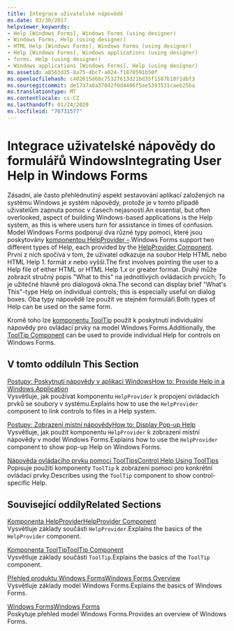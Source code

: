 ```yaml
---
title: Integrace uživatelské nápovědě
ms.date: 03/30/2017
helpviewer_keywords:
- Help [Windows Forms], Windows Forms (using designer)
- Windows Forms, Help (using designer)
- HTML Help [Windows Forms], Windows Forms (using designer)
- Help [Windows Forms], Windows applications (using designer)
- forms. Help (using designer)
- Windows applications [Windows Forms], Help (using designer)
ms.assetid: a8563d25-8a75-4bc7-a024-f1870591b50f
ms.openlocfilehash: c402615d68c75327613d21bd35f1587b10f1dbf3
ms.sourcegitcommit: de17a7a0a37042f0d4406f5ae5393531caeb25ba
ms.translationtype: MT
ms.contentlocale: cs-CZ
ms.lasthandoff: 01/24/2020
ms.locfileid: "76731577"
---
```

# <a name="integrating-user-help-in-windows-forms"></a><span data-ttu-id="67257-102">Integrace uživatelské nápovědy do formulářů Windows</span><span class="sxs-lookup"><span data-stu-id="67257-102">Integrating User Help in Windows Forms</span></span>
<span data-ttu-id="67257-103">Zásadní, ale často přehlédnutíný aspekt sestavování aplikací založených na systému Windows je systém nápovědy, protože je v tomto případě uživatelům zapnuta pomoc v časech nejasností.</span><span class="sxs-lookup"><span data-stu-id="67257-103">An essential, but often overlooked, aspect of building Windows-based applications is the Help system, as this is where users turn for assistance in times of confusion.</span></span> <span data-ttu-id="67257-104">Model Windows Forms podporují dva různé typy pomoci, které jsou poskytovány [komponentou HelpProvider –](../controls/helpprovider-component-windows-forms.md).</span><span class="sxs-lookup"><span data-stu-id="67257-104">Windows Forms support two different types of Help, each provided by the [HelpProvider Component](../controls/helpprovider-component-windows-forms.md).</span></span> <span data-ttu-id="67257-105">První z nich spočívá v tom, že uživatel odkazuje na soubor Help HTML nebo HTML Help 1. formát *x* nebo vyšší.</span><span class="sxs-lookup"><span data-stu-id="67257-105">The first involves pointing the user to a Help file of either HTML or HTML Help 1.*x* or greater format.</span></span> <span data-ttu-id="67257-106">Druhý může zobrazit stručný popis "What to this" na jednotlivých ovládacích prvcích; To je užitečné hlavně pro dialogová okna.</span><span class="sxs-lookup"><span data-stu-id="67257-106">The second can display brief "What's This"-type Help on individual controls; this is especially useful on dialog boxes.</span></span> <span data-ttu-id="67257-107">Oba typy nápovědě lze použít ve stejném formuláři.</span><span class="sxs-lookup"><span data-stu-id="67257-107">Both types of Help can be used on the same form.</span></span>  
  
 <span data-ttu-id="67257-108">Kromě toho lze [komponentu ToolTip](../controls/tooltip-component-windows-forms.md) použít k poskytnutí individuální nápovědy pro ovládací prvky na model Windows Forms.</span><span class="sxs-lookup"><span data-stu-id="67257-108">Additionally, the [ToolTip Component](../controls/tooltip-component-windows-forms.md) can be used to provide individual Help for controls on Windows Forms.</span></span>  
  
## <a name="in-this-section"></a><span data-ttu-id="67257-109">V tomto oddílu</span><span class="sxs-lookup"><span data-stu-id="67257-109">In This Section</span></span>  
 [<span data-ttu-id="67257-110">Postupy: Poskytnutí nápovědy v aplikaci Windows</span><span class="sxs-lookup"><span data-stu-id="67257-110">How to: Provide Help in a Windows Application</span></span>](how-to-provide-help-in-a-windows-application.md)  
 <span data-ttu-id="67257-111">Vysvětluje, jak používat komponentu `HelpProvider` k propojení ovládacích prvků se soubory v systému.</span><span class="sxs-lookup"><span data-stu-id="67257-111">Explains how to use the `HelpProvider` component to link controls to files in a Help system.</span></span>  
  
 [<span data-ttu-id="67257-112">Postupy: Zobrazení místní nápovědy</span><span class="sxs-lookup"><span data-stu-id="67257-112">How to: Display Pop-up Help</span></span>](how-to-display-pop-up-help.md)  
 <span data-ttu-id="67257-113">Vysvětluje, jak použít komponentu `HelpProvider` k zobrazení místní nápovědy v model Windows Forms.</span><span class="sxs-lookup"><span data-stu-id="67257-113">Explains how to use the `HelpProvider` component to show pop-up Help on Windows Forms.</span></span>  
  
 [<span data-ttu-id="67257-114">Nápověda ovládacího prvku pomocí ToolTips</span><span class="sxs-lookup"><span data-stu-id="67257-114">Control Help Using ToolTips</span></span>](control-help-using-tooltips.md)  
 <span data-ttu-id="67257-115">Popisuje použití komponenty `ToolTip` k zobrazení pomoci pro konkrétní ovládací prvky.</span><span class="sxs-lookup"><span data-stu-id="67257-115">Describes using the `ToolTip` component to show control-specific Help.</span></span>  
  
## <a name="related-sections"></a><span data-ttu-id="67257-116">Související oddíly</span><span class="sxs-lookup"><span data-stu-id="67257-116">Related Sections</span></span>  
 [<span data-ttu-id="67257-117">Komponenta HelpProvider</span><span class="sxs-lookup"><span data-stu-id="67257-117">HelpProvider Component</span></span>](../controls/helpprovider-component-windows-forms.md)  
 <span data-ttu-id="67257-118">Vysvětluje základy součásti `HelpProvider`.</span><span class="sxs-lookup"><span data-stu-id="67257-118">Explains the basics of the `HelpProvider` component.</span></span>  
  
 [<span data-ttu-id="67257-119">Komponenta ToolTip</span><span class="sxs-lookup"><span data-stu-id="67257-119">ToolTip Component</span></span>](../controls/tooltip-component-windows-forms.md)  
 <span data-ttu-id="67257-120">Vysvětluje základy součásti `ToolTip`.</span><span class="sxs-lookup"><span data-stu-id="67257-120">Explains the basics of the `ToolTip` component.</span></span>  
  
 [<span data-ttu-id="67257-121">Přehled produktu Windows Forms</span><span class="sxs-lookup"><span data-stu-id="67257-121">Windows Forms Overview</span></span>](../windows-forms-overview.md)  
 <span data-ttu-id="67257-122">Vysvětluje základy model Windows Forms.</span><span class="sxs-lookup"><span data-stu-id="67257-122">Explains the basics of Windows Forms.</span></span>  
  
 [<span data-ttu-id="67257-123">Windows Forms</span><span class="sxs-lookup"><span data-stu-id="67257-123">Windows Forms</span></span>](../index.md)  
 <span data-ttu-id="67257-124">Poskytuje přehled model Windows Forms.</span><span class="sxs-lookup"><span data-stu-id="67257-124">Provides an overview of Windows Forms.</span></span>
